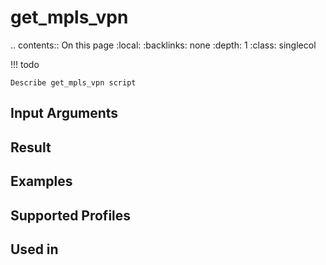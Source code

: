 

# get_mpls_vpn

.. contents:: On this page
    :local:
    :backlinks: none
    :depth: 1
    :class: singlecol

<!-- prettier-ignore -->
!!! todo

    Describe get_mpls_vpn script

Input Arguments
---------------

Result
------

Examples
--------

Supported Profiles
------------------

Used in
-------
